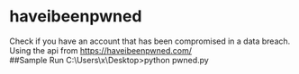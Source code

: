 # haveibeenpwned
Check if you have an account that has been compromised in a data breach.<br>
Using the api from https://haveibeenpwned.com/
<br>
##Sample Run
C:\Users\x\Desktop>python pwned.py

